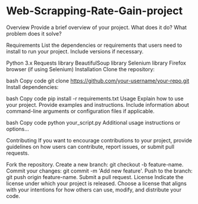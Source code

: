 # Web-Scrapping-Rate-Gain-project
Overview
Provide a brief overview of your project. What does it do? What problem does it solve?

Requirements
List the dependencies or requirements that users need to install to run your project. Include versions if necessary.

Python 3.x
Requests library
BeautifulSoup library
Selenium library
Firefox browser (if using Selenium)
Installation
Clone the repository:

bash
Copy code
git clone https://github.com/your-username/your-repo.git
Install dependencies:

bash
Copy code
pip install -r requirements.txt
Usage
Explain how to use your project. Provide examples and instructions. Include information about command-line arguments or configuration files if applicable.

bash
Copy code
python your_script.py
Additional usage instructions or options...

Contributing
If you want to encourage contributions to your project, provide guidelines on how users can contribute, report issues, or submit pull requests.

Fork the repository.
Create a new branch: git checkout -b feature-name.
Commit your changes: git commit -m 'Add new feature'.
Push to the branch: git push origin feature-name.
Submit a pull request.
License
Indicate the license under which your project is released. Choose a license that aligns with your intentions for how others can use, modify, and distribute your code.
